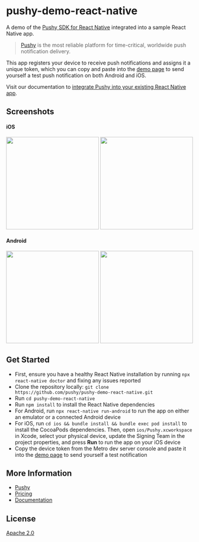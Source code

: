 # pushy-demo-react-native

A demo of the [Pushy SDK for React Native](https://github.com/pushy/pushy-react-native) integrated into a sample React Native app.

> [Pushy](https://pushy.me/) is the most reliable platform for time-critical, worldwide push notification delivery.

This app registers your device to receive push notifications and assigns it a unique token, which you can copy and paste into the [demo page](https://pushy.me/docs/resources/demo) to send yourself a test push notification on both Android and iOS.

Visit our documentation to [integrate Pushy into your existing React Native app](https://pushy.me/docs/additional-platforms/react-native).

## Screenshots

#### iOS

<img src="src/img/1.png" width="250"> <img src="src/img/2.png" width="250"> 

#### Android

<img src="src/img/3.png" width="250"> <img src="src/img/4.png" width="250">

## Get Started

* First, ensure you have a healthy React Native installation by running `npx react-native doctor` and fixing any issues reported
* Clone the repository locally: `git clone https://github.com/pushy/pushy-demo-react-native.git`
* Run `cd pushy-demo-react-native`
* Run `npm install` to install the React Native dependencies
* For Android, run `npx react-native run-android` to run the app on either an emulator or a connected Android device
* For iOS, run `cd ios && bundle install && bundle exec pod install` to install the CocoaPods dependencies. Then, open `ios/Pushy.xcworkspace` in Xcode, select your physical device, update the Signing Team in the project properties, and press **Run** to run the app on your iOS device
* Copy the device token from the Metro dev server console and paste it into the [demo page](https://pushy.me/docs/resources/demo) to send yourself a test notification

## More Information

* [Pushy](https://pushy.me/)
* [Pricing](https://pushy.me/pricing)
* [Documentation](https://pushy.me/docs)

## License

[Apache 2.0](LICENSE)
